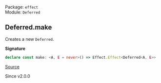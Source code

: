 Package: `effect`<br />
Module: `Deferred`<br />

## Deferred.make

Creates a new `Deferred`.

**Signature**

```ts
declare const make: <A, E = never>() => Effect.Effect<Deferred<A, E>>
```

[Source](https://github.com/Effect-TS/effect/tree/main/packages/effect/src/Deferred.ts#L88)

Since v2.0.0